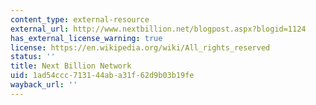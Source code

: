 ```yaml
---
content_type: external-resource
external_url: http://www.nextbillion.net/blogpost.aspx?blogid=1124
has_external_license_warning: true
license: https://en.wikipedia.org/wiki/All_rights_reserved
status: ''
title: Next Billion Network
uid: 1ad54ccc-7131-44ab-a31f-62d9b03b19fe
wayback_url: ''
---
```

